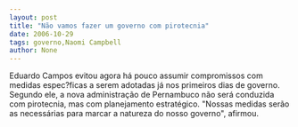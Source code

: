 ```yaml
---
layout: post
title: "Não vamos fazer um governo com pirotecnia"
date: 2006-10-29
tags: governo,Naomi Campbell
author: None
---
```

Eduardo Campos evitou agora há pouco assumir compromissos com medidas espec?ficas a serem adotadas já nos primeiros dias de governo. Segundo ele, a nova administração de Pernambuco não será conduzida com pirotecnia, mas com planejamento estratégico.
\"Nossas medidas serão as necessárias para marcar a natureza do nosso governo\", afirmou. 